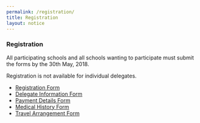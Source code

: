 ```yaml
---
permalink: /registration/
title: Registration
layout: notice
---
```

<h3>Registration</h3>

All participating schools and all schools wanting to participate must submit the forms by the <time datetime="2018-05-30">30th May, 2018</time>.

Registration is not available for individual delegates.

<ul class="naked">
  <li><a href="/assets/pdf/registration-form.pdf" rel="noopener noreferrer">Registration Form</a></li>
  <li><a href="/assets/pdf/delegate-info-form.pdf" rel="noopener noreferrer">Delegate Information Form</a></li>
  <li><a href="/assets/pdf/payment-details.pdf" rel="noopener noreferrer">Payment Details Form</a></li>
  <li><a href="/assets/pdf/medical-history-form.pdf" rel="noopener noreferrer">Medical History Form</a></li>
  <li><a href="/assets/pdf/travel-arrangement-form.pdf" rel="noopener noreferrer">Travel Arrangement Form</a></li>
</ul>
